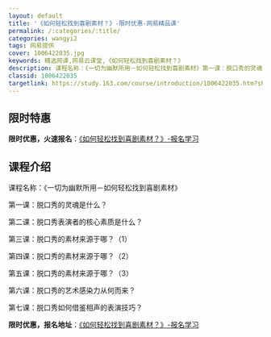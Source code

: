 ```yaml
---
layout: default
title: '《如何轻松找到喜剧素材？》-限时优惠-网易精品课'
permalink: /:categories/:title/
categories: wangyi2
tags: 网易提供
cover: 1006422035.jpg
keywords: 精选网课,网易云课堂,《如何轻松找到喜剧素材？》
description: 课程名称：《一切为幽默所用－如何轻松找到喜剧素材》第一课：脱口秀的灵魂是什么？第二课：脱口秀表演者的核心素质是什么？第三
classid: 1006422035
targetlink: https://study.163.com/course/introduction/1006422035.htm?share=1&shareId=1025206652&utm_campaign=share&utm_medium=iphoneShare&utm_source=&utm_u=1025206652
---
```


## 限时特惠

**限时优惠，火速报名**：[《如何轻松找到喜剧素材？》-报名学习](https://study.163.com/course/introduction/1006422035.htm?share=1&shareId=1025206652&utm_campaign=share&utm_medium=iphoneShare&utm_source=&utm_u=1025206652)

## 课程介绍

课程名称：《一切为幽默所用－如何轻松找到喜剧素材》



第一课：脱口秀的灵魂是什么？

第二课：脱口秀表演者的核心素质是什么？

第三课：脱口秀的素材来源于哪？（1）

第四课：脱口秀的素材来源于哪？（2）

第五课：脱口秀的素材来源于哪？（3）

第六课：脱口秀的艺术感染力从何而来？

第七课：脱口秀如何借鉴相声的表演技巧？

**限时优惠，报名地址**：[《如何轻松找到喜剧素材？》-报名学习](https://study.163.com/course/introduction/1006422035.htm?share=1&shareId=1025206652&utm_campaign=share&utm_medium=iphoneShare&utm_source=&utm_u=1025206652)

